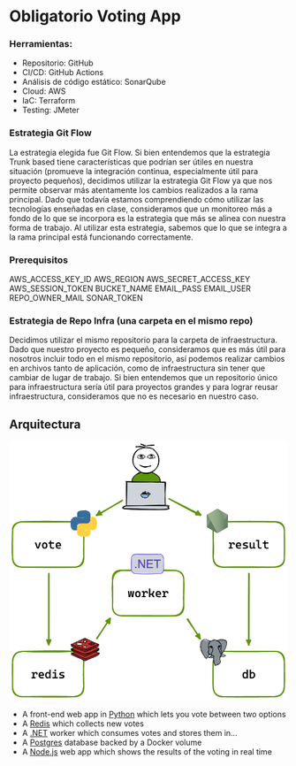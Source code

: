 # Obligatorio Voting App

### Herramientas:
- Repositorio: GitHub
- CI/CD: GitHub Actions
- Análisis de código estático: SonarQube
- Cloud: AWS
- IaC: Terraform
- Testing: JMeter

### Estrategia Git Flow
La estrategia elegida fue Git Flow. Si bien entendemos que la estrategia Trunk based tiene características que podrían ser útiles en nuestra situación (promueve la integración continua, especialmente útil para proyecto pequeños), decidimos utilizar la estrategia Git Flow ya que nos permite observar más atentamente los cambios realizados a la rama principal. Dado que todavía estamos comprendiendo cómo utilizar las tecnologías enseñadas en clase, consideramos que un monitoreo más a fondo de lo que se incorpora es la estrategia que más se alinea con nuestra forma de trabajo. Al utilizar esta estrategia, sabemos que lo que se integra a la rama principal está funcionando correctamente.

### Prerequisitos
AWS_ACCESS_KEY_ID
AWS_REGION
AWS_SECRET_ACCESS_KEY
AWS_SESSION_TOKEN
BUCKET_NAME
EMAIL_PASS
EMAIL_USER
REPO_OWNER_MAIL
SONAR_TOKEN

### Estrategia de Repo Infra (una carpeta en el mismo repo)
Decidimos utilizar el mismo repositorio para la carpeta de infraestructura. Dado que nuestro proyecto es pequeño, consideramos que es más útil para nosotros incluir todo en el mismo repositorio, así podemos realizar cambios en archivos tanto de aplicación, como de infraestructura sin tener que cambiar de lugar de trabajo. Si bien entendemos que un repositorio único para infraestructura sería útil para proyectos grandes y para lograr reusar infraestructura, consideramos que no es necesario en nuestro caso.

## Arquitectura

![Architecture diagram](architecture.excalidraw.png)

* A front-end web app in [Python](/vote) which lets you vote between two options
* A [Redis](https://hub.docker.com/_/redis/) which collects new votes
* A [.NET](/worker/) worker which consumes votes and stores them in…
* A [Postgres](https://hub.docker.com/_/postgres/) database backed by a Docker volume
* A [Node.js](/result) web app which shows the results of the voting in real time
